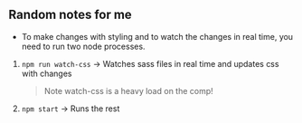 <!-- https://gifcities.org/ -->
<!-- http://www.rw-designer.com/gallery -->

## Random notes for me

- To make changes with styling and to watch the changes in real time, you need to run two node processes.

1. `npm run watch-css` -> Watches sass files in real time and updates css with changes
   > Note watch-css is a heavy load on the comp!
2. `npm start` -> Runs the rest

